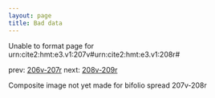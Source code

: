 ```yaml
---
layout: page
title: Bad data
---
```


Unable to format page for urn:cite2:hmt:e3.v1:207v#urn:cite2:hmt:e3.v1:208r#

prev: [206v-207r](../206v-207r/) next: [208v-209r](../208v-209r/)

Composite image not yet made for bifolio spread 207v-208r

